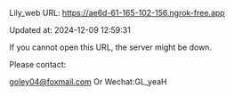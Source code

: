 Lily_web URL: https://ae6d-61-165-102-156.ngrok-free.app

Updated at: 2024-12-09 12:59:31

If you cannot open this URL, the server might be down.

Please contact: 

goley04@foxmail.com Or Wechat:GL_yeaH